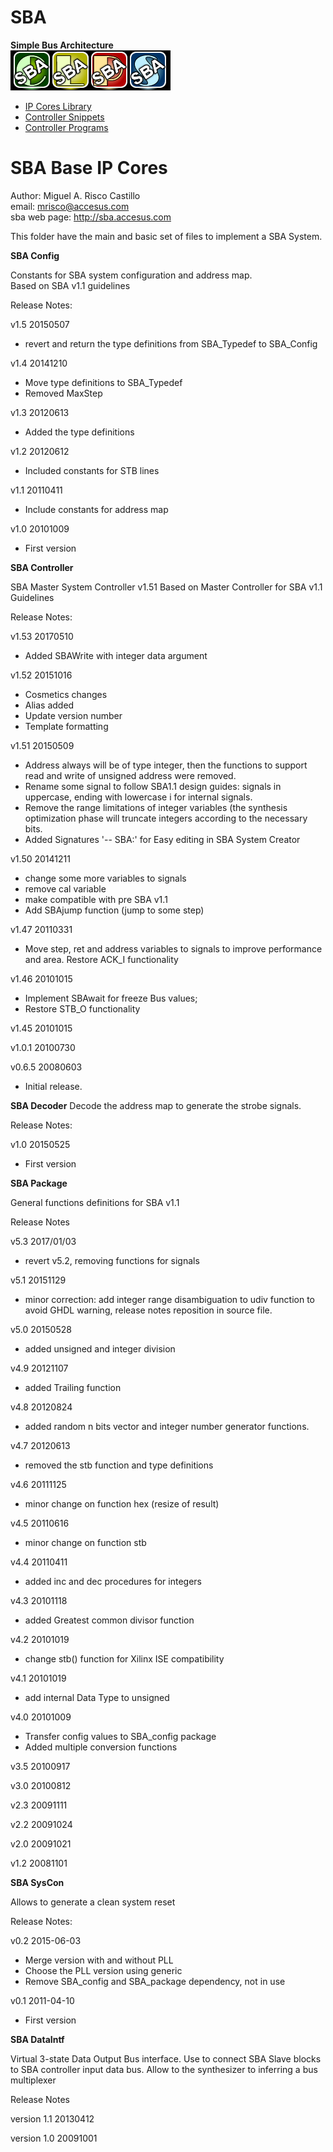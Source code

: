 # SBA
**Simple Bus Architecture**  
![](image.png) 

+ [IP Cores Library](http://sbalibrary.accesus.com)
+ [Controller Snippets](http://sbasnippets.accesus.com)
+ [Controller Programs](http://sbaprograms.accesus.com)


# **SBA Base IP Cores**

Author: Miguel A. Risco Castillo  
email: mrisco@accesus.com  
sba web page: http://sba.accesus.com  

This folder have the main and basic set of files to implement a SBA System.  

**SBA Config**  

 Constants for SBA system configuration and address map.  
 Based on SBA v1.1 guidelines  

 Release Notes:

v1.5 20150507
* revert and return the type definitions from SBA_Typedef to SBA_Config

v1.4 20141210
* Move type definitions to SBA_Typedef
* Removed MaxStep

v1.3 20120613
* Added the type definitions

v1.2 20120612
* Included constants for STB lines

v1.1 20110411
* Include constants for address map

v1.0 20101009
* First version

**SBA Controller**  

 SBA Master System Controller v1.51
 Based on Master Controller for SBA v1.1 Guidelines  

 Release Notes:

v1.53 20170510
* Added SBAWrite with integer data argument

v1.52 20151016
* Cosmetics changes
* Alias added
* Update version number
* Template formatting

v1.51 20150509
* Address always will be of type integer, then the functions to support
  read and write of unsigned address were removed.
* Rename some signal to follow SBA1.1 design guides:
  signals in uppercase, ending with lowercase i for internal signals.
* Remove the range limitations of integer variables (the synthesis
  optimization phase will truncate integers according to the necessary bits.
* Added Signatures '-- SBA:' for Easy editing in SBA System Creator

v1.50 20141211
* change some more variables to signals
* remove cal variable
* make compatible with pre SBA v1.1
* Add SBAjump function (jump to some step)

v1.47 20110331
* Move step, ret and address variables to signals to improve performance and area. Restore ACK_I functionality

v1.46 20101015
* Implement SBAwait for freeze Bus values;
* Restore STB_O functionality

v1.45 20101015

v1.0.1 20100730

v0.6.5 20080603
* Initial release.

**SBA Decoder**
Decode the address map to generate the strobe signals.  

Release Notes:

v1.0 20150525
* First version

**SBA Package**  

General functions definitions for SBA v1.1  

Release Notes

v5.3 2017/01/03
* revert v5.2, removing functions for signals

v5.1 20151129   
* minor correction: add integer range disambiguation to udiv function to avoid GHDL warning, release notes reposition in source file.

v5.0 20150528   
* added unsigned and integer division

v4.9 20121107   
* added Trailing function

v4.8 20120824   
* added random n bits vector and integer number generator functions.

v4.7 20120613   
* removed the stb function and type definitions

v4.6 20111125
* minor change on function hex (resize of result)

v4.5 20110616
* minor change on function stb

v4.4 20110411
* added inc and dec procedures for integers

v4.3 20101118
* added Greatest common divisor function

v4.2 20101019
* change stb() function for Xilinx ISE compatibility

v4.1 20101019
* add internal Data Type to unsigned

v4.0 20101009
* Transfer config values to SBA_config package
* Added multiple conversion functions

v3.5 20100917

v3.0 20100812

v2.3 20091111

v2.2 20091024

v2.0 20091021

v1.2 20081101

**SBA SysCon**  

Allows to generate a clean system reset

Release Notes:

v0.2 2015-06-03
* Merge version with and without PLL
* Choose the PLL version using generic
* Remove SBA_config and SBA_package dependency, not in use

v0.1 2011-04-10
* First version

**SBA DataIntf**  

Virtual 3-state Data Output Bus interface. 
Use to connect SBA Slave blocks to SBA controller input data bus. 
Allow to the synthesizer to inferring a bus multiplexer

Release Notes
 
version 1.1 20130412

version 1.0 20091001
